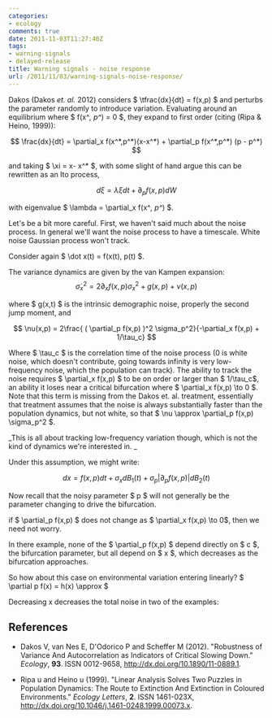 ```yaml
---
categories:
- ecology
comments: true
date: 2011-11-03T11:27:40Z
tags:
- warning-signals
- delayed-release
title: Warning signals - noise response
url: /2011/11/03/warning-signals-noise-response/
---
```


Dakos (Dakos _et. al._ 2012) considers $ \tfrac{dx}{dt} = f(x,p) $ and perturbs the parameter randomly to introduce variation.  Evaluating around an equilibrium where $  f(x^*, p^*) = 0 $, they expand to first order (citing (Ripa & Heino, 1999)):


$$ \frac{dx}{dt} = \partial_x f(x^*,p^*)(x-x^*)  +  \partial_p f(x^*,p^*) (p - p^*) $$

and taking $ \xi = x- x^* $, with some slight of hand argue this can be rewritten as an Ito process,

$$ d \xi = \lambda \xi dt + \partial_p f(x,p) dW $$

with eigenvalue $ \lambda = \partial_x f(x^*, p^*) $. 


Let's be a bit more careful.  First, we haven't said much about the noise process.  In general we'll want the noise process to have a timescale.  White noise Gaussian process won't track.  

Consider again $ \dot x(t) = f(x(t), p(t) $.  

The variance dynamics are given by the van Kampen expansion:
$$ \dot \sigma_x^2 = 2 \partial_x f(x,p)\sigma_x^2 + g(x,p) + \nu(x,p) $$

where $ g(x,t) $ is the intrinsic demographic noise, properly the second jump moment, and

$$ \nu(x,p) = 2\frac{ ( \partial_p f(x,p)  )^2 \sigma_p^2}{-\partial_x f(x,p) + 1/\tau_c} $$

Where $ \tau_c $ is the correlation time of the noise process (0 is white noise, which doesn't contribute, going towards infinity is very low-frequency noise, which the population can track).  The ability to track the noise requires $ \partial_x f(x,p) $ to be on order or larger than $ 1/\tau_c$, an ability it loses near a critical bifurcation where $ \partial_x f(x,p) \to 0 $.  Note that this term is missing from the Dakos et. al. treatment, essentially that treatment assumes that the noise is always substantially faster than the population dynamics, but not white, so that $ \nu \approx \partial_p f(x,p) \sigma_p^2 $.  

_This is all about tracking low-frequency variation though, which is not the kind of dynamics we're interested in.  _


Under this assumption, we might write:

$$ dx = f(x, p) dt + \sigma_x dB_1(t)+ \sigma_p | \partial_p f(x,p) | dB_2(t) $$

Now recall that the noisy parameter $ p $ will not generally be the parameter changing to drive the bifurcation.  

if $ \partial_p f(x,p) $ does not change as $ \partial_x f(x,p) \to 0$, then we need not worry.  

In there example, none of the $ \partial_p f(x,p) $ depend directly on $ c $, the bifurcation parameter, but all depend on $ x $, which decreases as the bifurcation approaches.  


So how about this case on environmental variation entering linearly? $ \partial p f(x) = h(x) \approx $ 


Decreasing x decreases the total noise in two of the examples:



## References


- Dakos V, van Nes E, D'Odorico P and Scheffer M (2012).
"Robustness of Variance And Autocorrelation as Indicators of Critical Slowing Down."
*Ecology*, **93**.
ISSN 0012-9658, <a href="http://dx.doi.org/10.1890/11-0889.1">http://dx.doi.org/10.1890/11-0889.1</a>.

- Ripa u and Heino u (1999).
"Linear Analysis Solves Two Puzzles in Population Dynamics: The Route to Extinction And Extinction in Coloured Environments."
*Ecology Letters*, **2**.
ISSN 1461-023X, <a href="http://dx.doi.org/10.1046/j.1461-0248.1999.00073.x">http://dx.doi.org/10.1046/j.1461-0248.1999.00073.x</a>.
